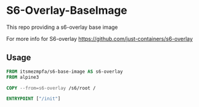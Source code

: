 # S6-Overlay-BaseImage
This repo providing a s6-overlay base image

For more info for S6-overlay
https://github.com/just-containers/s6-overlay
## Usage

```Dockerfile
FROM itsmezmpfa/s6-base-image AS s6-overlay
FROM alpine3

COPY --from=s6-overlay /s6/root /

ENTRYPOINT ["/init"]
```
